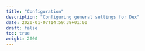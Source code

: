 ```yaml
---
title: "Configuration"
description: "Configuring general settings for Dex"
date: 2020-01-07T14:59:38+01:00
draft: false
toc: true
weight: 2000
---
```

